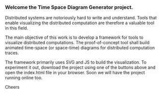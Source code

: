 ### Welcome the Time Space Diagram Generator project.
Distributed systems are notoriously hard to write and understand. Tools that enable visualizing the distributed computation are therefore a valuable tool in this field.

The main objective of this work is to develop a framework for tools to visualize distributed computations. The proof-of-concept tool shall build animated time-space (or space-time) diagrams for distributed computation traces.

The framework primarily uses SVG and JS to build the visualization. To experiment it out, download the project using one of the buttons above and open the index.html file in your browser. Soon we will have the project running online too.

Cheers